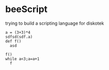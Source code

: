 beeScript
=========

trying to build a scripting language for diskotek


    a = (3+3)*4
    sdfsd(sdf.a)
    def f()
      asd
    
    f()
    while a<3;a=a+1
      f
    
    

